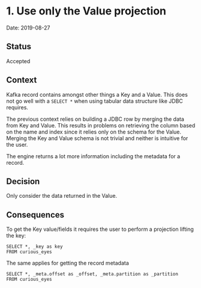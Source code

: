 # 1. Use only the Value projection

Date: 2019-08-27

## Status

Accepted

## Context


Kafka record contains amongst other things a Key and a Value. This does not go well with a `SELECT *` 
when using tabular data structure like JDBC requires.

The previous context relies on building a JDBC row by merging the data from Key and Value.
This results in problems on retrieving the column based on the name and index since it relies only on the schema for the Value.
Merging the Key and Value schema is not trivial and neither is intuitive for the user. 

The engine returns a lot more information including the metadata for a record. 

## Decision

Only consider the data returned in the Value. 

## Consequences

To get the Key value/fields it requires the user to perform a projection lifting the key:

```$sql
SELECT *, _key as key
FROM curious_eyes
```

The same applies for getting the record metadata

```$sql
SELECT *, _meta.offset as _offset, _meta.partition as _partition
FROM curious_eyes
```